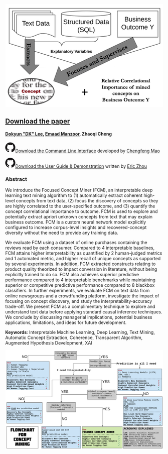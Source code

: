 
![FCM Features](pic/focused.png)
## [Download the paper](https://www.ssrn.com/abstract=3304756) 
#### [Dokyun "DK" Lee](https://www.dlforbusiness.com), [Emaad Manzoor](https://emaadmanzoor.com/), Zhaoqi Cheng

![CLI Repo](pic/GitHub-Mark-32px.png)[Download the Command Line Interface](https://github.com/ecfm/fcm_cli) developed by [Chengfeng Mao](maochf.com)

![guide repo](pic/GitHub-Mark-32px.png)[Download the User Guide & Demonstration](https://github.com/ericbzhou/fcm_cli_guide) written by [Eric Zhou](https://ericbzhou.github.io/)

### Abstract
We introduce the Focused Concept Miner (FCM), an interpretable deep learning text mining algorithm to (1) automatically extract coherent high-level concepts from text data, (2) focus the discovery of concepts so they are highly correlated to the user-specified outcome, and (3) quantify the concept correlational importance to outcome. FCM is used to explore and potentially extract apriori unknown concepts from text that may explain business outcome. FCM is a custom neural network model explicitly configured to increase corpus-level insights and recovered-concept diversity without the need to provide any training data. 

We evaluate FCM using a dataset of online purchases containing the reviews read by each consumer. Compared to 4 interpretable baselines, FCM attains higher interpretability as quantified by 2 human-judged metrics and 1 automated metric, and higher recall of unique concepts as supported by several experiments. In addition, FCM extracted constructs relating to product quality theorized to impact conversion in literature, without being explicitly trained to do so. FCM also achieves superior predictive performance compared to 4 interpretable benchmarks while maintaining superior or competitive predictive performance compared to 8 blackbox classifiers. In further experiments, we evaluate FCM on text data from online newsgroups and a crowdfunding platform, investigate the impact of focusing on concept discovery, and study the interpretability-accuracy trade-off. We present FCM as a complimentary technique to explore and understand text data before applying standard causal inference techniques. We conclude by discussing managerial implications, potential business applications, limitations, and ideas for future development.

**Keywords**: Interpretable Machine Learning, Deep Learning, Text Mining, Automatic Concept Extraction, Coherence, Transparent Algorithm, Augmented Hypothesis Development, XAI 


![Concept Mining Flowchart](pic/fcmflow.png)

